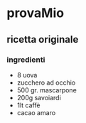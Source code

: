 # provaMio

## ricetta originale
### ingredienti
- 8 uova
- zucchero ad occhio
- 500 gr. mascarpone
- 200g savoiardi
- 1lt caffè
- cacao amaro
